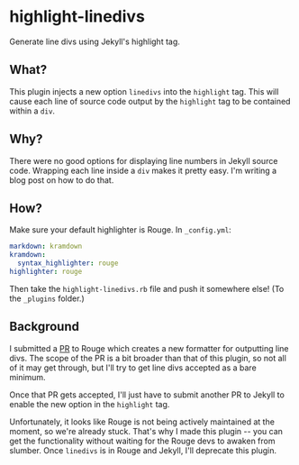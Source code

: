 # highlight-linedivs

Generate line divs using Jekyll's highlight tag.

## What?

This plugin injects a new option `linedivs` into the `highlight` tag. This will cause each line of source code output by the `highlight` tag to be contained within a `div`.

## Why?

There were no good options for displaying line numbers in Jekyll source code. Wrapping each line inside a `div` makes it pretty easy. I'm writing a blog post on how to do that.

## How?

Make sure your default highlighter is Rouge. In `_config.yml`:

```yml
markdown: kramdown
kramdown:
  syntax_highlighter: rouge
highlighter: rouge
```

Then take the `highlight-linedivs.rb` file and push it somewhere else! (To the `_plugins` folder.)

## Background

I submitted a [PR](https://github.com/jneen/rouge/pull/897) to Rouge which creates a new formatter for outputting line divs. The scope of the PR is a bit broader than that of this plugin, so not all of it may get through, but I'll try to get line divs accepted as a bare minimum.

Once that PR gets accepted, I'll just have to submit another PR to Jekyll to enable the new option in the `highlight` tag.

Unfortunately, it looks like Rouge is not being actively maintained at the moment, so we're already stuck. That's why I made this plugin -- you can get the functionality without waiting for the Rouge devs to awaken from slumber. Once `linedivs` is in Rouge and Jekyll, I'll deprecate this plugin.
